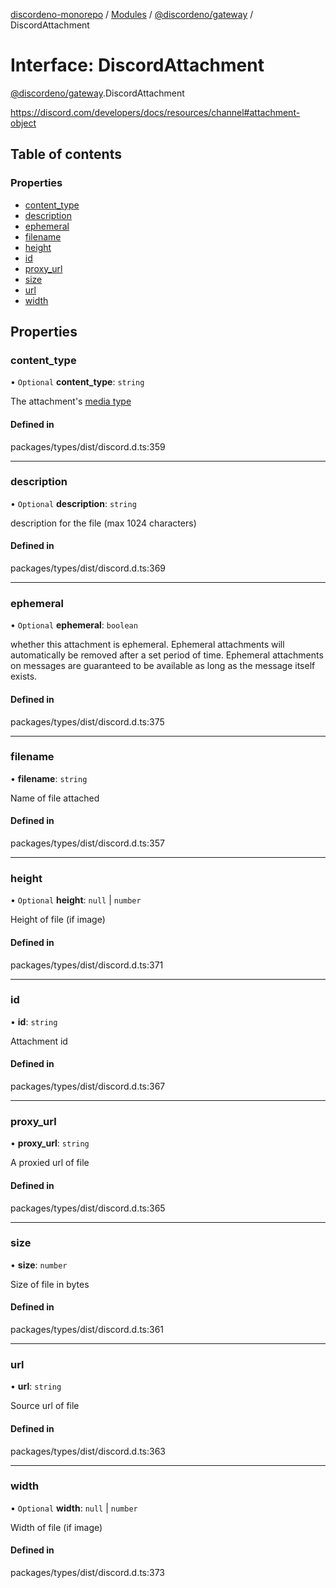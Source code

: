 [discordeno-monorepo](../README.md) / [Modules](../modules.md) / [@discordeno/gateway](../modules/discordeno_gateway.md) / DiscordAttachment

# Interface: DiscordAttachment

[@discordeno/gateway](../modules/discordeno_gateway.md).DiscordAttachment

https://discord.com/developers/docs/resources/channel#attachment-object

## Table of contents

### Properties

- [content_type](discordeno_gateway.DiscordAttachment.md#content_type)
- [description](discordeno_gateway.DiscordAttachment.md#description)
- [ephemeral](discordeno_gateway.DiscordAttachment.md#ephemeral)
- [filename](discordeno_gateway.DiscordAttachment.md#filename)
- [height](discordeno_gateway.DiscordAttachment.md#height)
- [id](discordeno_gateway.DiscordAttachment.md#id)
- [proxy_url](discordeno_gateway.DiscordAttachment.md#proxy_url)
- [size](discordeno_gateway.DiscordAttachment.md#size)
- [url](discordeno_gateway.DiscordAttachment.md#url)
- [width](discordeno_gateway.DiscordAttachment.md#width)

## Properties

### content_type

• `Optional` **content_type**: `string`

The attachment's [media type](https://en.wikipedia.org/wiki/Media_type)

#### Defined in

packages/types/dist/discord.d.ts:359

---

### description

• `Optional` **description**: `string`

description for the file (max 1024 characters)

#### Defined in

packages/types/dist/discord.d.ts:369

---

### ephemeral

• `Optional` **ephemeral**: `boolean`

whether this attachment is ephemeral. Ephemeral attachments will automatically be removed after a set period of time. Ephemeral attachments on messages are guaranteed to be available as long as the message itself exists.

#### Defined in

packages/types/dist/discord.d.ts:375

---

### filename

• **filename**: `string`

Name of file attached

#### Defined in

packages/types/dist/discord.d.ts:357

---

### height

• `Optional` **height**: `null` \| `number`

Height of file (if image)

#### Defined in

packages/types/dist/discord.d.ts:371

---

### id

• **id**: `string`

Attachment id

#### Defined in

packages/types/dist/discord.d.ts:367

---

### proxy_url

• **proxy_url**: `string`

A proxied url of file

#### Defined in

packages/types/dist/discord.d.ts:365

---

### size

• **size**: `number`

Size of file in bytes

#### Defined in

packages/types/dist/discord.d.ts:361

---

### url

• **url**: `string`

Source url of file

#### Defined in

packages/types/dist/discord.d.ts:363

---

### width

• `Optional` **width**: `null` \| `number`

Width of file (if image)

#### Defined in

packages/types/dist/discord.d.ts:373
